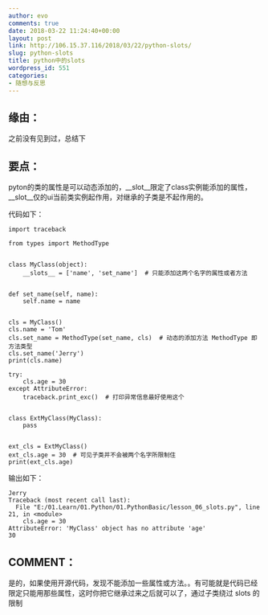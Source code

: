 ```yaml
---
author: evo
comments: true
date: 2018-03-22 11:24:40+00:00
layout: post
link: http://106.15.37.116/2018/03/22/python-slots/
slug: python-slots
title: python中的slots
wordpress_id: 551
categories:
- 随想与反思
---
```


<!-- more -->


## 缘由：


之前没有见到过，总结下


## 要点：


pyton的类的属性是可以动态添加的，__slot__限定了class实例能添加的属性，__slot__仅的ui当前类实例起作用，对继承的子类是不起作用的。

代码如下：

    
    import traceback
    
    from types import MethodType
    
    
    class MyClass(object):
        __slots__ = ['name', 'set_name']  # 只能添加这两个名字的属性或者方法
    
    
    def set_name(self, name):
        self.name = name
    
    
    cls = MyClass()
    cls.name = 'Tom'
    cls.set_name = MethodType(set_name, cls)  # 动态的添加方法 MethodType 即方法类型
    cls.set_name('Jerry')
    print(cls.name)
    
    try:
        cls.age = 30
    except AttributeError:
        traceback.print_exc()  # 打印异常信息最好使用这个
    
    
    class ExtMyClass(MyClass):
        pass
    
    
    ext_cls = ExtMyClass()
    ext_cls.age = 30  # 可见子类并不会被两个名字所限制住
    print(ext_cls.age)


输出如下：

    
    Jerry
    Traceback (most recent call last):
      File "E:/01.Learn/01.Python/01.PythonBasic/lesson_06_slots.py", line 21, in <module>
        cls.age = 30
    AttributeError: 'MyClass' object has no attribute 'age'
    30




## COMMENT：


是的，如果使用开源代码，发现不能添加一些属性或方法。。有可能就是代码已经限定只能用那些属性，这时你把它继承过来之后就可以了，通过子类绕过 slots 的限制

